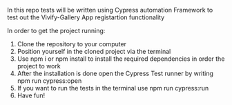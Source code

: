In this repo tests will be written using Cypress automation Framework to test out the Vivify-Gallery App registartion functionality

In order to get the project running:
1. Clone the repository to your computer
2. Position yourself in the cloned project via the terminal
3. Use npm i or npm install to install the required dependencies in order the project to work
4. After the installation is done open the Cypress Test runner by writing npm run cypress:open
5. If you want to run the tests in the terminal use npm run cypress:run
6. Have fun!
